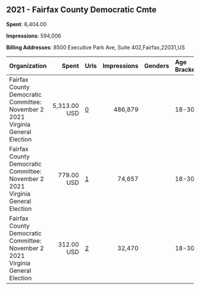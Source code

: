 ## 2021 - Fairfax County Democratic Cmte 
**Spent**: 6,404.00

**Impressions**: 594,006

**Billing Addresses**: 8500 Executive Park Ave, Suite 402,Fairfax,22031,US

|Organization|Spent|Urls|Impressions|Genders|Age Brackets|Country Codes|
|:---|---:|:---|---:|:---|:---|:---|
|Fairfax County Democratic Committee: November 2 2021 Virginia General Election|5,313.00 USD|[0](https://www.snap.com/political-ads/asset/c86691abaa3d787e2a173a88e480c4cd01ea415a0b492a1e73e04235012ca909?mediaType=mp4)|486,879||18-30|united states|
|Fairfax County Democratic Committee: November 2 2021 Virginia General Election|779.00 USD|[1](https://www.snap.com/political-ads/asset/42c6eec18371ffb1fe8645e5c5e175eb6a7e1135c2040375e41a99d9816b5061?mediaType=mp4)|74,657||18-30|united states|
|Fairfax County Democratic Committee: November 2 2021 Virginia General Election|312.00 USD|[2](https://www.snap.com/political-ads/asset/f7ca6451c2129bda0c888da74e6ba63d19dcc8c130a482665d40afffa633c429?mediaType=mp4)|32,470||18-30|united states|
